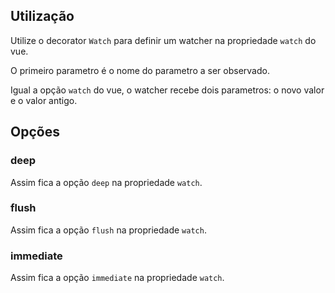 ## Utilização

Utilize o decorator `Watch` para definir um watcher na propriedade `watch` do vue. 

O primeiro parametro é o nome do parametro a ser observado.

Igual a opção `watch` do vue, o watcher recebe dois parametros: o novo valor e o valor antigo.

[](./code-usage.ts ':include :type=code typescript')

## Opções

### deep

Assim fica a opção `deep` na propriedade `watch`.

[](./code-option-deep.ts ':include :type=code typescript')

### flush

Assim fica a opção `flush` na propriedade `watch`.

[](./code-option-flush.ts ':include :type=code typescript')

### immediate

Assim fica a opção `immediate` na propriedade `watch`.

[](./code-option-immediate.ts ':include :type=code typescript')
